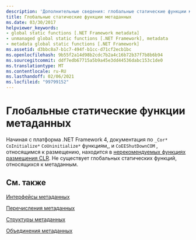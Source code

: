 ```yaml
---
description: 'Дополнительные сведения: глобальные статические функции метаданных'
title: Глобальные статические функции метаданных
ms.date: 03/30/2017
helpviewer_keywords:
- global static functions [.NET Framework metadata]
- unmanaged global static functions [.NET Framework], metadata
- metadata global static functions [.NET Framework]
ms.assetid: d3bbc8a7-b1c7-494f-b1cc-d71cf2ecb1bc
ms.openlocfilehash: 9b55f2a14d98b2cdc7b2a4c16b72b37f7b8b6b94
ms.sourcegitcommit: ddf7edb67715a5b9a45e3dd44536dabc153c1de0
ms.translationtype: MT
ms.contentlocale: ru-RU
ms.lasthandoff: 02/06/2021
ms.locfileid: "99799152"
---
```

# <a name="metadata-global-static-functions"></a>Глобальные статические функции метаданных

Начиная с платформа .NET Framework 4, документация по `_Cor*` `CoInitialize*` `CoUninitialize*` функциям,, и `CoEEShutDownCOM` , относящимся к размещению, находится в [нерекомендуемых функциях размещения CLR](../hosting/deprecated-clr-hosting-functions.md). Не существует глобальных статических функций, относящихся к метаданным.  
  
## <a name="related-sections"></a>См. также  

 [Интерфейсы метаданных](metadata-interfaces.md)  
  
 [Перечисления метаданных](metadata-enumerations.md)  
  
 [Структуры метаданных](metadata-structures.md)  
  
 [Объединения метаданных](metadata-unions.md)
